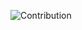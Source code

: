![Contribution](https://activity-graph.herokuapp.com/graph?username=Laika1111&theme=react-dark&hide_border=true&area=true)
